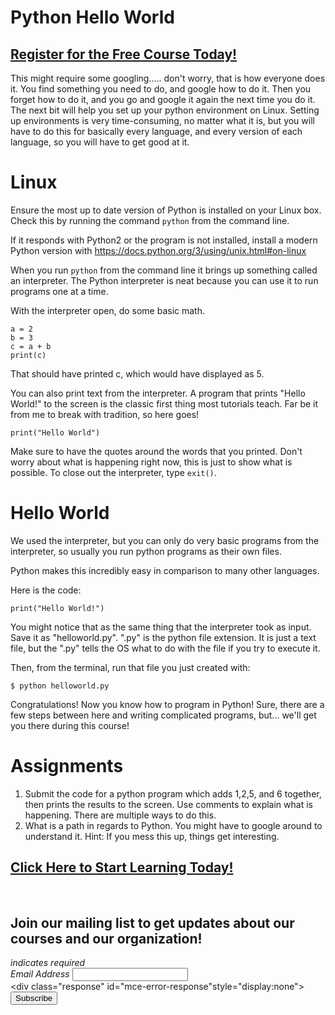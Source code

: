 # Python Hello World
##  [Register for the Free Course Today!](https://roppers.thinkific.com/courses/computing-fundamentals)
This might require some googling..... don't worry, that is how everyone does it. You find something you need to do, and google how to do it. Then you forget how to do it, and you go and google it again the next time you do it. The next bit will help you set up your python environment on Linux. Setting up environments is very time-consuming, no matter what it is, but you will have to do this for basically every language, and every version of each language, so you will have to get good at it.

# Linux

Ensure the most up to date version of Python is installed on your Linux box. Check this by running the command ```python``` from the command line. 

If it responds with Python2 or the program is not installed, install a modern Python version with <https://docs.python.org/3/using/unix.html#on-linux>

When you run ```python``` from the command line it brings up something called an interpreter. The Python interpreter is neat because you can use it to run programs one at a time. 

With the interpreter open, do some basic math. 

```
a = 2 
b = 3
c = a + b
print(c)
```

That should have printed c, which would have displayed as 5.

You can also print text from the interpreter. A program that prints "Hello World!" to the screen is the classic first thing most tutorials teach. Far be it from me to break with tradition, so here goes!

``` 
print("Hello World")
```

Make sure to have the quotes around the words that you printed. Don't worry about what is happening right now, this is just to show what is possible. To close out the interpreter, type ```exit()```. 

# Hello World

We used the interpreter, but you can only do very basic programs from the interpreter, so usually you run python programs as their own files. 


Python makes this incredibly easy in comparison to many other languages. 

Here is the code:

``` 
print("Hello World!")
``` 

You might notice that as the same thing that the interpreter took as input. Save it as "helloworld.py".  ".py" is the python file extension. It is just a text file, but the ".py" tells the OS what to do with the file if you try to execute it. 

Then, from the terminal, run that file you just created with: 
```
$ python helloworld.py
```

Congratulations! Now you know how to program in Python! Sure, there are a few steps between here and writing complicated programs, but... we'll get you there during this course!

# Assignments 

1. Submit the code for a python program which adds 1,2,5, and 6 together, then prints the results to the screen. Use comments to explain what is happening. There are multiple ways to do this. 
2. What is a path in regards to Python. You might have to google around to understand it. Hint: If you mess this up, things get interesting.

##  [Click Here to Start Learning Today!](https://roppers.thinkific.com/courses/computing-fundamentals)
<br><div id="mc_embed_signup"><form action="https://gmail.us5.list-manage.com/subscribe/post?u=4d03cc5db483966f7e0fe17cc&amp;id=8d9620c4b7" method="post" id="mc-embedded-subscribe-form" name="mc-embedded-subscribe-form" class="validate" target="_blank" novalidate>  <div id="mc_embed_signup_scroll"><h2>Join our mailing list to get updates about our courses and our organization!</h2><div class="indicates-required"><span class="asterisk">*</span> indicates required</div><div class="mc-field-group">	<label for="mce-EMAIL">Email Address  <span class="asterisk">*</span></label>	<input type="email" value="" name="EMAIL" class="required email" id="mce-EMAIL"></div>	<div id="mce-responses" class="clear">		<div class="response" id="mce-error-response"style="display:none"></div>		<div class="response" id="mce-success-response" style="display:none"></div>	</div>    <!-- real people should not fill this in and expect good things - do not remove this or risk form bot signups-->    <div style="position: absolute; left: -5000px;" aria-hidden="true"><input type="text" name="b_4d03cc5db483966f7e0fe17cc_8d9620c4b7" tabindex="-1" value=""></div>    <div class="clear"><input type="submit" value="Subscribe" name="subscribe" id="mc-embedded-subscribe" class="button"></div>    </div></form></div><script type="text/javascript" src="//s3.amazonaws.com/downloads.mailchimp.com/js/mc-validate.js"></script><script type="text/javascript">(function($) {window.fnames = new Array(); window.ftypes = newArray();fnames[0]="EMAIL";ftypes[0]="email";}(jQuery));var $mcj = jQuery.noConflict(true);</script><!--End mc_embed_signup-->
